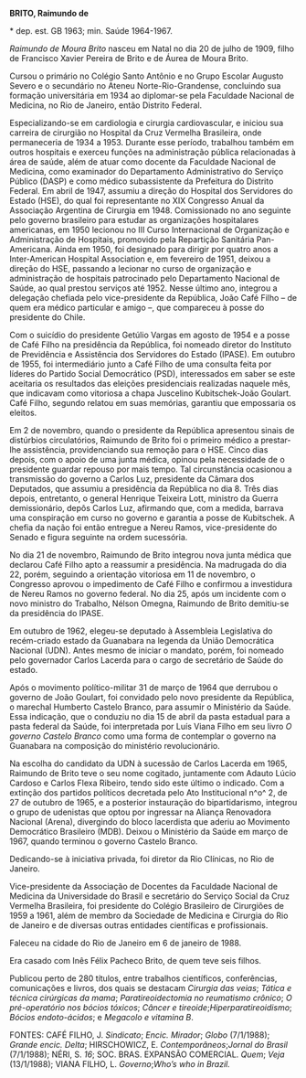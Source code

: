 **BRITO, Raimundo de**

\* dep. est. GB 1963; min. Saúde 1964-1967.

*Raimundo de Moura Brito* nasceu em Natal no dia 20 de julho de 1909,
filho de Francisco Xavier Pereira de Brito e de Áurea de Moura Brito.

Cursou o primário no Colégio Santo Antônio e no Grupo Escolar Augusto
Severo e o secundário no Ateneu Norte-Rio-Grandense, concluindo sua
formação universitária em 1934 ao diplomar-se pela Faculdade Nacional de
Medicina, no Rio de Janeiro, então Distrito Federal.

Especializando-se em cardiologia e cirurgia cardiovascular, e iniciou
sua carreira de cirurgião no Hospital da Cruz Vermelha Brasileira, onde
permaneceria de 1934 a 1953. Durante esse período, trabalhou também em
outros hospitais e exerceu funções na administração pública relacionadas
à área de saúde, além de atuar como docente da Faculdade Nacional de
Medicina, como examinador do Departamento Administrativo do Serviço
Público (DASP) e como médico subassistente da Prefeitura do Distrito
Federal. Em abril de 1947, assumiu a direção do Hospital dos Servidores
do Estado (HSE), do qual foi representante no XIX Congresso Anual da
Associação Argentina de Cirurgia em 1948. Comissionado no ano seguinte
pelo governo brasileiro para estudar as organizações hospitalares
americanas, em 1950 lecionou no III Curso Internacional de Organização e
Administração de Hospitais, promovido pela Repartição Sanitária
Pan-Americana. Ainda em 1950, foi designado para dirigir por quatro anos
a Inter-American Hospital Association e, em fevereiro de 1951, deixou a
direção do HSE, passando a lecionar no curso de organização e
administração de hospitais patrocinado pelo Departamento Nacional de
Saúde, ao qual prestou serviços até 1952. Nesse último ano, integrou a
delegação chefiada pelo vice-presidente da República, João Café Filho –
de quem era médico particular e amigo –, que compareceu à posse do
presidente do Chile.

Com o suicídio do presidente Getúlio Vargas em agosto de 1954 e a posse
de Café Filho na presidência da República, foi nomeado diretor do
Instituto de Previdência e Assistência dos Servidores do Estado (IPASE).
Em outubro de 1955, foi intermediário junto a Café Filho de uma consulta
feita por líderes do Partido Social Democrático (PSD), interessados em
saber se este aceitaria os resultados das eleições presidenciais
realizadas naquele mês, que indicavam como vitoriosa a chapa Juscelino
Kubitschek-João Goulart. Café Filho, segundo relatou em suas memórias,
garantiu que empossaria os eleitos.

Em 2 de novembro, quando o presidente da República apresentou sinais de
distúrbios circulatórios, Raimundo de Brito foi o primeiro médico a
prestar-lhe assistência, providenciando sua remoção para o HSE. Cinco
dias depois, com o apoio de uma junta médica, opinou pela necessidade de
o presidente guardar repouso por mais tempo. Tal circunstância ocasionou
a transmissão do governo a Carlos Luz, presidente da Câmara dos
Deputados, que assumiu a presidência da República no dia 8. Três dias
depois, entretanto, o general Henrique Teixeira Lott, ministro da Guerra
demissionário, depôs Carlos Luz, afirmando que, com a medida, barrava
uma conspiração em curso no governo e garantia a posse de Kubitschek. A
chefia da nação foi então entregue a Nereu Ramos, vice-presidente do
Senado e figura seguinte na ordem sucessória.

No dia 21 de novembro, Raimundo de Brito integrou nova junta médica que
declarou Café Filho apto a reassumir a presidência. Na madrugada do dia
22, porém, seguindo a orientação vitoriosa em 11 de novembro, o
Congresso aprovou o impedimento de Café Filho e confirmou a investidura
de Nereu Ramos no governo federal. No dia 25, após um incidente com o
novo ministro do Trabalho, Nélson Omegna, Raimundo de Brito demitiu-se
da presidência do IPASE.

Em outubro de 1962, elegeu-se deputado à Assembleia Legislativa do
recém-criado estado da Guanabara na legenda da União Democrática
Nacional (UDN). Antes mesmo de iniciar o mandato, porém, foi nomeado
pelo governador Carlos Lacerda para o cargo de secretário de Saúde do
estado.

Após o movimento político-militar 31 de março de 1964 que derrubou o
governo de João Goulart, foi convidado pelo novo presidente da
República, o marechal Humberto Castelo Branco, para assumir o Ministério
da Saúde. Essa indicação, que o conduziu no dia 15 de abril da pasta
estadual para a pasta federal da Saúde, foi interpretada por Luís Viana
Filho em seu livro *O governo Castelo Branco* como uma forma de
contemplar o governo na Guanabara na composição do ministério
revolucionário.

Na escolha do candidato da UDN à sucessão de Carlos Lacerda em 1965,
Raimundo de Brito teve o seu nome cogitado, juntamente com Adauto Lúcio
Cardoso e Carlos Flexa Ribeiro, tendo sido este último o indicado. Com a
extinção dos partidos políticos decretada pelo Ato Institucional n^o^ 2,
de 27 de outubro de 1965, e a posterior instauração do bipartidarismo,
integrou o grupo de udenistas que optou por ingressar na Aliança
Renovadora Nacional (Arena), divergindo do bloco lacerdista que aderiu
ao Movimento Democrático Brasileiro (MDB). Deixou o Ministério da Saúde
em março de 1967, quando terminou o governo Castelo Branco.

Dedicando-se à iniciativa privada, foi diretor da Rio Clínicas, no Rio
de Janeiro.

Vice-presidente da Associação de Docentes da Faculdade Nacional de
Medicina da Universidade do Brasil e secretário do Serviço Social da
Cruz Vermelha Brasileira, foi presidente do Colégio Brasileiro de
Cirurgiões de 1959 a 1961, além de membro da Sociedade de Medicina e
Cirurgia do Rio de Janeiro e de diversas outras entidades científicas e
profissionais.

Faleceu na cidade do Rio de Janeiro em 6 de janeiro de 1988.

Era casado com Inês Félix Pacheco Brito, de quem teve seis filhos.

Publicou perto de 280 títulos, entre trabalhos científicos,
conferências, comunicações e livros, dos quais se destacam *Cirurgia das
veias*; *Tática e técnica cirúrgicas da mama*; *Paratireoidectomia no
reumatismo crônico*; *O pré*-*operatório nos bócios tóxicos*; *Câncer e
tireoide*;*Hiperparatireoidismo*; *Bócios endoto-ácidos*; e *Megacolo e
vitamina B*.

FONTES: CAFÉ FILHO, J. *Sindicato*; *Encic.* *Mirador*; *Globo*
(7/1/1988); *Grande encic. Delta*; HIRSCHOWICZ, E.
*Contemporâneos*;*Jornal do Brasil* (7/1/1988); NÉRI, S. *16*; SOC.
BRAS. EXPANSÃO COMERCIAL. *Quem*; *Veja* (13/1/1988); VIANA FILHO, L.
*Governo*;*Who’s who in Brazil.*
